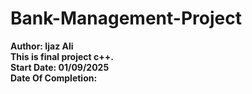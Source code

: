 # Bank-Management-Project
<b>Author:<b> Ijaz Ali <br>
This is final project c++. <br>
<b>Start Date:<b> 01/09/2025 <br>
<b>Date Of Completion:<b>  <br>
